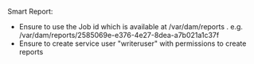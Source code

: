 Smart Report:
   -  Ensure to use the Job id which is available at /var/dam/reports . e.g. /var/dam/reports/2585069e-e376-4e27-8dea-a7b021a1c37f
   -  Ensure to create service user "writeruser" with permissions to create reports
